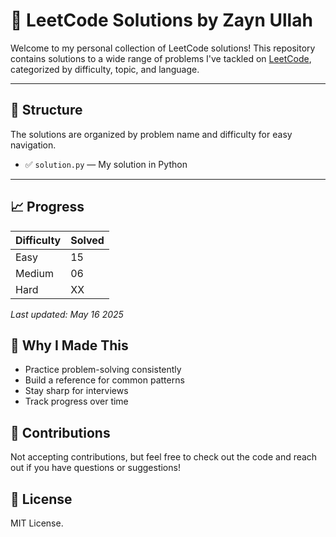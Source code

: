 # 🧠 LeetCode Solutions by Zayn Ullah

Welcome to my personal collection of LeetCode solutions! This repository contains solutions to a wide range of problems I've tackled on [LeetCode](https://leetcode.com), categorized by difficulty, topic, and language.

---

## 📁 Structure

The solutions are organized by problem name and difficulty for easy navigation.

- ✅ `solution.py` — My solution in Python

---

## 📈 Progress

| Difficulty | Solved |
|------------|--------|
| Easy       | 15     |
| Medium     | 06     |
| Hard       | XX     |

_Last updated: May 16 2025_

## 🧪 Why I Made This

- Practice problem-solving consistently  
- Build a reference for common patterns  
- Stay sharp for interviews  
- Track progress over time

## 🤝 Contributions

Not accepting contributions, but feel free to check out the code and reach out if you have questions or suggestions!

## 📄 License

MIT License.
